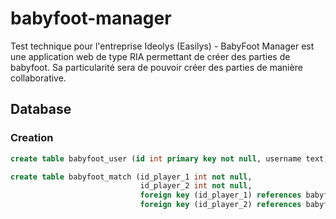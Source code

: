 # babyfoot-manager
Test technique pour l'entreprise Ideolys (Easilys) - BabyFoot Manager est une application web de type RIA permettant de créer des parties de babyfoot. Sa particularité sera de pouvoir créer des parties de manière collaborative.

## Database

### Creation

```sql
create table babyfoot_user (id int primary key not null, username text);

create table babyfoot_match (id_player_1 int not null, 
							 id_player_2 int not null,
							 foreign key (id_player_1) references babyfoot_user(id),
							 foreign key (id_player_2) references babyfoot_user(id));
```

